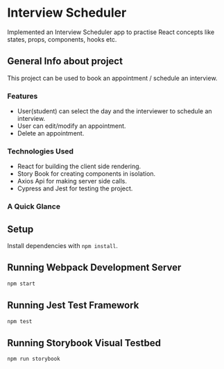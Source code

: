 # Interview Scheduler
Implemented an Interview Scheduler app to practise React concepts like states, props, components, hooks etc.

## General Info about project
This project can be used to book an appointment / schedule an interview.

### Features
* User(student) can select the day and the interviewer to schedule an interview.
* User can edit/modify an appointment. 
* Delete an appointment.

### Technologies Used
* React for building the client side rendering.
* Story Book for creating components in isolation. 
* Axios Api for making server side calls.
* Cypress and Jest for testing the project.

### A Quick Glance 



## Setup

Install dependencies with `npm install`.

## Running Webpack Development Server

```sh
npm start
```

## Running Jest Test Framework

```sh
npm test
```

## Running Storybook Visual Testbed

```sh
npm run storybook
```
